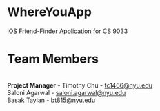 WhereYouApp
===========

iOS Friend-Finder Application for CS 9033

Team Members
===========
<br><b>Project Manager</b> - Timothy Chu - tc1466@nyu.edu
<br>Saloni Agarwal - saloni.agarwal@nyu.edu
<br>Basak Taylan - bt815@nyu.edu
